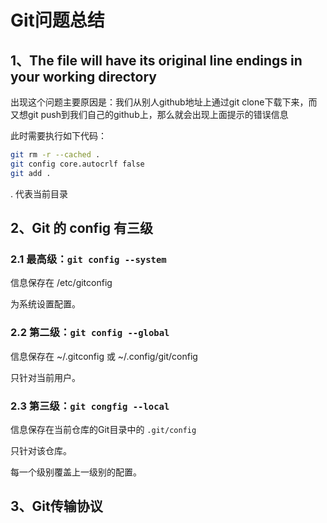 # Git问题总结

## 1、The file will have its original line endings in your working directory

出现这个问题主要原因是：我们从别人github地址上通过git clone下载下来，而又想git push到我们自己的github上，那么就会出现上面提示的错误信息

此时需要执行如下代码：
```bash
git rm -r --cached .
git config core.autocrlf false
git add .
```
. 代表当前目录

## 2、Git 的 config 有三级

### 2.1 最高级：`git config --system`

信息保存在 /etc/gitconfig

为系统设置配置。

### 2.2 第二级：`git config --global`

信息保存在 ~/.gitconfig 或 ~/.config/git/config

只针对当前用户。

### 2.3 第三级：`git congfig --local`

信息保存在当前仓库的Git目录中的 `.git/config`

只针对该仓库。

每一个级别覆盖上一级别的配置。

## 3、Git传输协议
